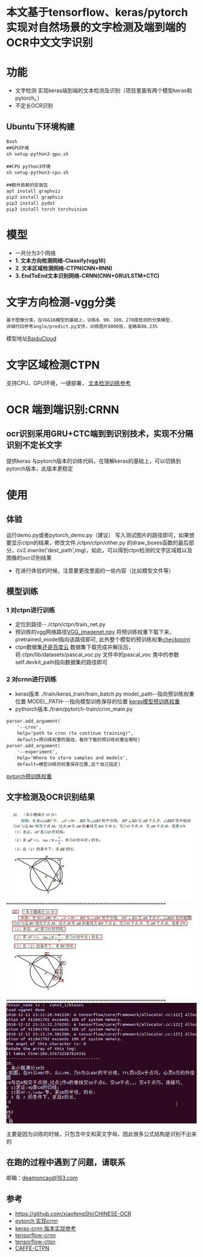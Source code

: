 # 本文基于tensorflow、keras/pytorch实现对自然场景的文字检测及端到端的OCR中文文字识别

# 功能
- 文字检测 实现keras端到端的文本检测及识别（项目里面有两个模型keras和pytorch。）
- 不定长OCR识别


## Ubuntu下环境构建
``` 
Bash
##GPU环境
sh setup-python3-gpu.sh

##CPU python3环境
sh setup-python3-cpu.sh

##额外依赖的安装包
apt install graphviz
pip3 install graphviz
pip3 install pydot
pip3 install torch torchvision

```

# 模型
* 一共分为3个网络
* 	**1. 文本方向检测网络-Classify(vgg16)**
*  **2. 文本区域检测网络-CTPN(CNN+RNN)**
*  **3. EndToEnd文本识别网络-CRNN(CNN+GRU/LSTM+CTC)**

# 文字方向检测-vgg分类
```
基于图像分类，在VGG16模型的基础上，训练0、90、180、270度检测的分类模型.
详细代码参考angle/predict.py文件，训练图片8000张，准确率88.23%
```
模型地址[BaiduCloud](https://pan.baidu.com/s/1ZxCtfYA24OTxFPVdUjQHtw)

# 文字区域检测CTPN
支持CPU、GPU环境，一键部署，
[文本检测训练参考](https://github.com/eragonruan/text-detection-ctpn)  
 

# OCR 端到端识别:CRNN
## ocr识别采用GRU+CTC端到到识别技术，实现不分隔识别不定长文字
提供keras 与pytorch版本的训练代码，在理解keras的基础上，可以切换到pytorch版本，此版本更稳定

# 使用
## 体验

运行demo.py或者pytorch_demo.py（建议）  写入测试图片的路径即可，如果想要显示ctpn的结果，修改文件./ctpn/ctpn/other.py 的draw_boxes函数的最后部分，cv2.inwrite('dest_path',img)，如此，可以得到ctpn检测的文字区域框以及图像的ocr识别结果
* 在进行体验的时候，注意要更改里面的一些内容（比如模型文件等）
## 模型训练
### 1 对ctpn进行训练
* 定位到路径--./ctpn/ctpn/train_net.py
* 预训练的vgg网络路径[VGG_imagenet.npy](https://pan.baidu.com/s/1JB15vCByczaSc3rSulCj5g)
将预训练权重下载下来，pretrained_model指向该路径即可,
此外整个模型的预训练权重[checkpoint](https://pan.baidu.com/s/1nFHqw0gp0znObs-5OnyrJw)
* ctpn数据集[还是百度云](https://pan.baidu.com/s/1TzJDcCNlDQVr3GGT1IDhQQ)
数据集下载完成并解压后，将.ctpn/lib/datasets/pascal_voc.py 文件中的pascal_voc 类中的参数self.devkit_path指向数据集的路径即可

### 2 对crnn进行训练
* keras版本 ./train/keras_train/train_batch.py  model_path--指向预训练权重位置 
MODEL_PATH---指向模型训练保存的位置
[keras模型预训练权重](https://pan.baidu.com/s/1vm8NN_Bvsu96_sPJiAWA-Q)
* pythorch版本./train/pytorch-train/crnn_main.py
```
parser.add_argument(
    '--crnn',
    help="path to crnn (to continue training)",
    default=预训练权重的路径，看你下载的预训练权重在哪啦)
parser.add_argument(
    '--experiment',
    help='Where to store samples and models',
    default=模型训练的权重保存位置,这个自己指定)
```
[pytorch预训练权重](https://pan.baidu.com/s/17EBrK67D2tiQM5UU5KboRQ)


## 文字检测及OCR识别结果
![ctpn原始图像1](./test/ttttt.png)
`===========================================================`
![ctpn检测1](./test/test1.png)
`===========================================================`
![ctpn+crnn结果1](./test/ttttttxt_result.PNG)

主要是因为训练的时候，只包含中文和英文字母，因此很多公式结构是识别不出来的

## 在跑的过程中遇到了问题，请联系
  邮箱：deamoncao@163.com

## 参考
- https://github.com/xiaofengShi/CHINESE-OCR
- [pytorch 实现crnn](https://github.com/meijieru/crnn.pytorch.git)    
- [keras-crnn 版本实现参考](https://www.zhihu.com/question/59645822)  
- [tensorflow-crnn](https://github.com/ilovin/lstm_ctc_ocr)
- [tensorflow-ctpn](https://github.com/eragonruan/text-detection-ctpn )
- [CAFFE-CTPN](https://github.com/tianzhi0549/CTPN)


